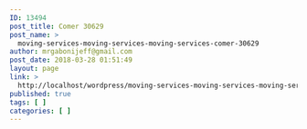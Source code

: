 ```yaml
---
ID: 13494
post_title: Comer 30629
post_name: >
  moving-services-moving-services-moving-services-comer-30629
author: mrgabonijeff@gmail.com
post_date: 2018-03-28 01:51:49
layout: page
link: >
  http://localhost/wordpress/moving-services-moving-services-moving-services-comer-30629/
published: true
tags: [ ]
categories: [ ]
---
```

